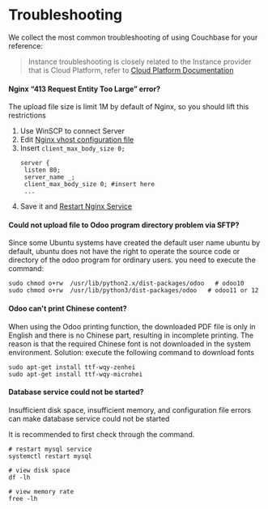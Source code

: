 # Troubleshooting

We collect the most common troubleshooting of using Couchbase for your reference:

> Instance troubleshooting is closely related to the Instance provider that is Cloud Platform, refer to [Cloud Platform Documentation](https://support.websoft9.com/docs/faq/tech-instance.html)


#### Nginx “413 Request Entity Too Large” error?

The upload file size is limit 1M by default of Nginx, so you should lift this restrictions

1. Use WinSCP to connect Server
2. Edit [Nginx vhost configuration file](/stack-components.md#nginx)
3. Insert `client_max_body_size 0;` 
   ```
   server {
    listen 80;
    server_name _;
    client_max_body_size 0; #insert here
    ...
   ```
4. Save it and [Restart Nginx Service](/admin-services.md#nginx)

#### Could not upload file to Odoo program directory problem via SFTP?

Since some Ubuntu systems have created the default user name ubuntu by default, ubuntu does not have the right to operate the source code or directory of the odoo program for ordinary users. you need to execute the command:

```
sudo chmod o+rw  /usr/lib/python2.x/dist-packages/odoo   # odoo10
sudo chmod o+rw  /usr/lib/python3/dist-packages/odoo   # odoo11 or 12
```

#### Odoo can't print Chinese content?

When using the Odoo printing function, the downloaded PDF file is only in English and there is no Chinese part, resulting in incomplete printing. The reason is that the required Chinese font is not downloaded in the system environment. Solution: execute the following command to download fonts

~~~
sudo apt-get install ttf-wqy-zenhei
sudo apt-get install ttf-wqy-microhei
~~~

#### Database service could not be started?

Insufficient disk space, insufficient memory, and configuration file errors can make database service could not be started  

It is recommended to first check through the command.

```shell
# restart mysql service
systemctl restart mysql

# view disk space
df -lh

# view memory rate
free -lh
```